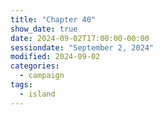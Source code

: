 ```yaml
---
title: "Chapter 40"
show_date: true
date: 2024-09-02T17:00:00-00:00
sessiondate: "September 2, 2024"
modified: 2024-09-02
categories:
  - campaign
tags:
  - island
---
```






<!-- NOTES -->

<!-- em dash: — | Mac kebyoard shortcut = Option + Shift + Dash (-) -->
<!-- https://oatcookies.neocities.org/dndmoney to convert copper, silver, gold, and more into CP -->
<!-- Frequently used links:
  [Barbarian rage](https://www.thegamer.com/dungeons-dragons-dnd-barbarian-rage-explained-guide/)
  [Bardic inspiration](https://www.dndbeyond.com/classes/1-bard#BardicInspiration-75)
  [Chaos Bolt](https://www.dndbeyond.com/spells/14761-chaos-bolt)
  [Hanseath](https://forgottenrealms.fandom.com/wiki/Hanseath)
  [Hellish Rebuke](https://www.dndbeyond.com/spells/hellish-rebuke)
  [hurdy-gurdy](https://en.wikipedia.org/wiki/Hurdy-gurdy)
  [Mind Spike](http://dnd5e.wikidot.com/spell:mind-spike)
  [Shillelagh](https://www.dndbeyond.com/spells/2249-shillelagh)
  [Spiritual Weapon](https://www.dndbeyond.com/spells/2263-spiritual-weapon)
  [Wild Shape](https://www.dndbeyond.com/posts/635-druid-101-wild-shape-guide)
-->
<!--
  Lists of spells for the classes:
    - Bard spells: https://www.dndbeyond.com/spells/class/1-bard
    - Cleric spells: https://www.dndbeyond.com/spells/class/cleric 
    - Druid spells: https://www.dndbeyond.com/spells/class/druid
    - Sorcerer spells: https://www.dndbeyond.com/spells/class/sorcerer
  Monsters: https://www.dndbeyond.com/monsters
  Damage types: https://www.wargamer.com/dnd/damage-types
  Luck (Bilwin): http://dnd5e.wikidot.com/feat:lucky
-->
<!-- Directions on a boat:
  Port = left side
  Starboard = right side
  Bow = front
  Aft = back (inside the ship, on board)
  Stern = back (outside, offboard)
-->
